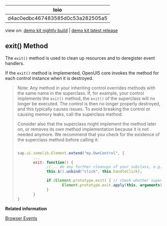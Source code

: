 <!-- loiod4ac0edbc467483585d0c53a282505a5 -->

| loio |
| -----|
| d4ac0edbc467483585d0c53a282505a5 |

<div id="loio">

view on: [demo kit nightly build](https://openui5nightly.hana.ondemand.com/#/topic/d4ac0edbc467483585d0c53a282505a5) | [demo kit latest release](https://openui5.hana.ondemand.com/#/topic/d4ac0edbc467483585d0c53a282505a5)</div>

## exit\(\) Method

The `exit()` method is used to clean up resources and to deregister event handlers.

If the `exit()` method is implemented, OpenUI5 core invokes the method for each control instance when it is destroyed.

> Note:
> Any method in your inheriting control overrides methods with the same name in the superclass. If, for example, your control implements the `exit()` method, the `exit()` of the superclass will no longer be executed. The control is then no longer properly destroyed, and this typically causes issues. To avoid breaking the control or causing memory leaks, call the superclass method.
> 
> Consider also that the superclass might implement the method later on, or removes its own method implementation because it is not needed anymore. We recommend that you check for the existence of the superclass method before calling it:
> 
> ``` js
> 
> sap.ui.somelib.Element.extend("my.OwnControl", {
>        ...
>        exit: function() {
>              //... do any further cleanups of your subclass, e.g. detach events ...
>              this.$().unbind("click", this.handleClick);
> 
>              if (Element.prototype.exit) { // check whether superclass implements the method
>                     Element.prototype.exit.apply(this, arguments); // call the method with the original arguments
>              }
>        } 
> }
> ```
> 
> 

**Related information**  


[Browser Events](Browser_Events_91f1b38.md)

